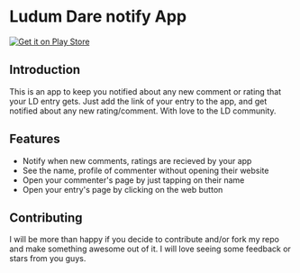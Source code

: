 # Ludum Dare notify App

[![Get it on Play Store](https://play.google.com/intl/en_us/badges/images/generic/en_badge_web_generic.png)](https://play.google.com/store/apps/details?id=engineering.reverse.ludumcomments&utm_source=github&&pcampaignid=readme)

## Introduction
This is an app to keep you notified about any new comment or rating that your LD entry gets.
Just add the link of your entry to the app, and get notified about any new rating/comment.
With love to the LD community.

## Features
* Notify when new comments, ratings are recieved by your app
* See the name, profile of commenter without opening their website
* Open your commenter's page by just tapping on their name
* Open your entry's page by clicking on the web button

## Contributing
I will be more than happy if you decide to contribute and/or fork my repo and make something
awesome out of it. I will love seeing some feedback or stars from you guys.

